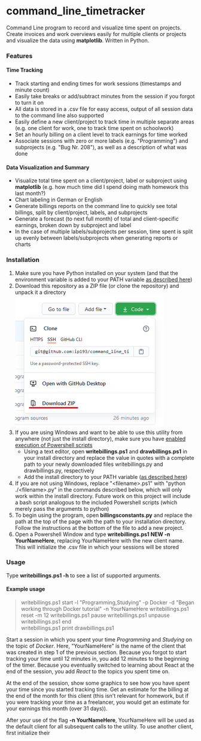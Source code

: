 # command_line_timetracker
Command Line program to record and visualize time spent on projects. Create invoices and work overviews easily for multiple clients or projects and visualize the data using **matplotlib**. Written in Python.

### Features

#### Time Tracking
- Track starting and ending times for work sessions (timestamps and minute count)
- Easily take breaks or add/subtract minutes from the session if you forgot to turn it on
- All data is stored in a .csv file for easy access, output of all session data to the command line also supported
- Easily define a new client/project to track time in multiple separate areas (e.g. one client for work, one to track time spent on schoolwork)
- Set an hourly billing on a client level to track earnings for time worked
- Associate sessions with zero or more labels (e.g. "Programming") and subprojects (e.g. "Bug Nr. 208"), as well as a description of what was done

#### Data Visualization and Summary
- Visualize total time spent on a client/project, label or subproject using **matplotlib** (e.g. how much time did I spend doing math homework this last month?)
- Chart labeling in German or English
- Generate billings reports on the command line to quickly see total billings, split by client/project, labels, and subprojects
- Generate a forecast (to next full month) of total and client-specific earnings, broken down by subproject and label
- In the case of multiple labels/subprojects per session, time spent is split up evenly between labels/subprojects when generating reports or charts

### Installation
1. Make sure you have Python installed on your system (and that the environment variable is added to your PATH variable [as described here](https://geek-university.com/python/add-python-to-the-windows-path/))
2. Download this repository as a ZIP file (or clone the repository) and unpack it a directory
![Alt text](readme/download_zip.png?raw=true "Download as ZIP")
3. If you are using Windows and want to be able to use this utility from anywhere (not just the install directory), make sure you have [enabled execution of Powershell scripts](https://superuser.com/questions/106360/how-to-enable-execution-of-powershell-scripts)
    - Using a text editor, open **writebillings.ps1** and **drawbillings.ps1** in your install directory and replace the value in quotes with a complete path to your newly downloaded files writebillings.py and drawbillings.py, respectively
    - Add the install directory to your PATH variable ([as described here](https://stackoverflow.com/questions/44272416/how-to-add-a-folder-to-path-environment-variable-in-windows-10-with-screensho))
4. If you are not using Windows, replace "\<filename\>.ps1" with "python ./\<filename\>.py" in the commands described below, which will only work within the install directory. Future work on this project will include a bash script analogous to the included Powershell scripts (which merely pass the arguments to python) 
5. To begin using the program, open **billingsconstants.py** and replace the path at the top of the page with the path to your installation directory. Follow the instructions at the bottom of the file to add a new project. 
6. Open a Powershell Window and type **writebillings.ps1 NEW -n YourNameHere**, replacing YourNameHere with the new client name. This will initialize the .csv file in which your sessions will be stored 


### Usage
Type **writebillings.ps1 -h** to see a list of supported arguments. 

#### Example usage

>writebillings.ps1 start -l "Programming,Studying" -p Docker -d "Began working through Docker tutorial" -n YourNameHere
>writebillings.ps1 reset -m 12
>writebillings.ps1 pause
>writebillings.ps1 unpause
>writebillings.ps1 end  
>writebillings.ps1 print
>drawbillings.ps1

Start a session in which you spent your time *Programming* and *Studying* on the topic of *Docker*. Here, "YourNameHere" is the name of the client that was created in step 1 of the previous section. Because you forgot to start tracking your time until 12 minutes in, you add 12 minutes to the beginning of the timer. Because you eventually switched to learning about React at the end of the session, you add *React* to the topics you spent time on. 

At the end of the session, show some graphics to see how you have spent your time since you started tracking time. Get an estimate for the billing at the end of the month for this client (this isn't relevant for homework, but if you were tracking your time as a freelancer, you would get an estimate for your earnings this month (over 31 days)).  

After your use of the flag **-n YourNameHere**, YourNameHere will be used as the default client for all subsequent calls to the utility. To use another client, first initialize their


